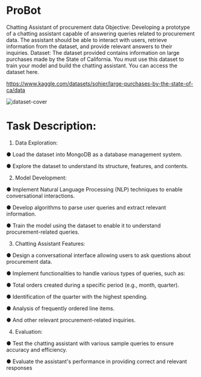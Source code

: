 # ProBot
Chatting Assistant of procurement data
Objective:
Developing a prototype of a chatting assistant capable of answering queries related
to procurement data. The assistant should be able to interact with users, retrieve information
from the dataset, and provide relevant answers to their inquiries.
Dataset:
The dataset provided contains information on large purchases made by the State of California.
You must use this dataset to train your model and build the chatting assistant. You can
access the dataset here.

https://www.kaggle.com/datasets/sohier/large-purchases-by-the-state-of-ca/data

![dataset-cover](https://github.com/user-attachments/assets/7482048c-036f-4c7d-84b8-34da5d929994)

# Task Description:

1. Data Exploration:

● Load the dataset into MongoDB as a database management system.

● Explore the dataset to understand its structure, features, and contents.


2. Model Development:

● Implement Natural Language Processing (NLP) techniques to enable
conversational interactions.

● Develop algorithms to parse user queries and extract relevant information.

● Train the model using the dataset to enable it to understand procurement-related
queries.


3. Chatting Assistant Features:

● Design a conversational interface allowing users to ask questions about
procurement data.

● Implement functionalities to handle various types of queries, such as:

● Total orders created during a specific period (e.g., month,
quarter).

● Identification of the quarter with the highest spending.

● Analysis of frequently ordered line items.

● And other relevant procurement-related inquiries.


4. Evaluation:

● Test the chatting assistant with various sample queries to ensure accuracy and
efficiency.

● Evaluate the assistant's performance in providing correct and relevant responses
